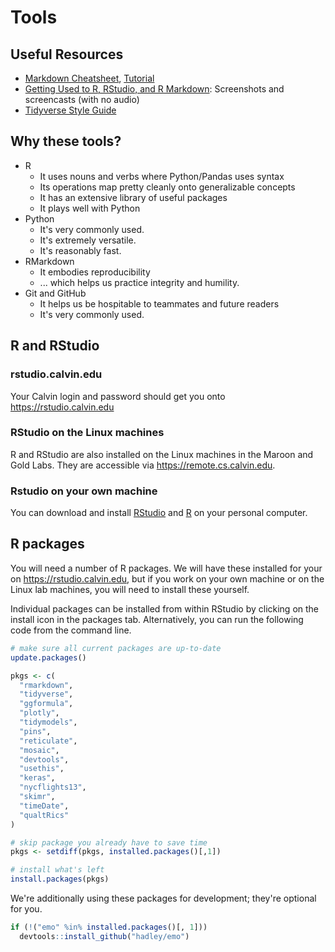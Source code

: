 
# Tools

## Useful Resources

* [Markdown Cheatsheet](https://commonmark.org/help/), [Tutorial](https://commonmark.org/help/tutorial/)
* [Getting Used to R, RStudio, and R Markdown](https://ismayc.github.io/rbasics-book/index.html): Screenshots and screencasts (with no audio)
* [Tidyverse Style Guide](https://style.tidyverse.org/index.html)

## Why these tools?

* R
  * It uses nouns and verbs where Python/Pandas uses syntax
  * Its operations map pretty cleanly onto generalizable concepts
  * It has an extensive library of useful packages
  * It plays well with Python
* Python
  * It's very commonly used.
  * It's extremely versatile.
  * It's reasonably fast.
* RMarkdown
  * It embodies reproducibility
  * ... which helps us practice integrity and humility.
* Git and GitHub
  * It helps us be hospitable to teammates and future readers
  * It's very commonly used.

## R and RStudio

### rstudio.calvin.edu

Your Calvin login and password should get you onto <https://rstudio.calvin.edu>

### RStudio on the Linux machines

R and RStudio are also installed on the Linux machines in the Maroon and Gold Labs.
They are accessible via <https://remote.cs.calvin.edu>.

### Rstudio on your own machine

You can download and install
[RStudio](https://rstudio.org/download/desktop)
and [R](http://cran.r-project.org/)
on your personal computer.


## R packages

You will need a number of R packages. We will have these installed for
your on <https://rstudio.calvin.edu>, but if you work on your own machine or on the Linux
lab machines, you will need to install these yourself.

Individual packages can be installed from within RStudio by clicking on the install icon
in the packages tab. Alternatively, you can run the following code from the command line.


```r
# make sure all current packages are up-to-date
update.packages()

pkgs <- c(
  "rmarkdown",
  "tidyverse",
  "ggformula",
  "plotly",
  "tidymodels",
  "pins",
  "reticulate",
  "mosaic",
  "devtools",
  "usethis",
  "keras",
  "nycflights13",
  "skimr",
  "timeDate",
  "qualtRics"
)

# skip package you already have to save time
pkgs <- setdiff(pkgs, installed.packages()[,1])

# install what's left
install.packages(pkgs)
```


We're additionally using these packages for development; they're optional for you.


```r
if (!("emo" %in% installed.packages()[, 1]))
  devtools::install_github("hadley/emo")
```


